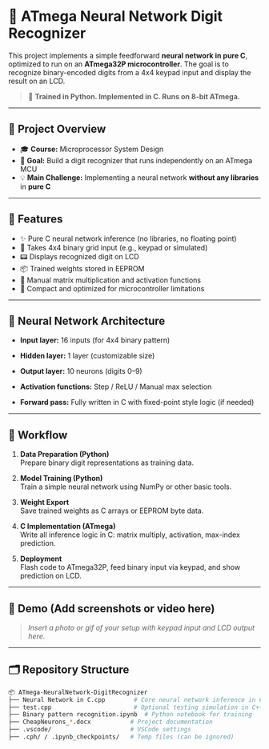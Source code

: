 # 🧠 ATmega Neural Network Digit Recognizer

This project implements a simple feedforward **neural network in pure C**, optimized to run on an **ATmega32P microcontroller**. The goal is to recognize binary-encoded digits from a 4x4 keypad input and display the result on an LCD.

> 🔧 **Trained in Python. Implemented in C. Runs on 8-bit ATmega.**

---

## 📌 Project Overview

- 🎓 **Course:** Microprocessor System Design  
- 🎯 **Goal:** Build a digit recognizer that runs independently on an ATmega MCU  
- 💡 **Main Challenge:** Implementing a neural network **without any libraries** in **pure C**

---

## 🚀 Features

- ✨ Pure C neural network inference (no libraries, no floating point)
- 🔢 Takes 4x4 binary grid input (e.g., keypad or simulated)
- 📟 Displays recognized digit on LCD
- 📦 Trained weights stored in EEPROM
- 🧮 Manual matrix multiplication and activation functions
- 💾 Compact and optimized for microcontroller limitations

---

## 🧠 Neural Network Architecture

- **Input layer:** 16 inputs (for 4x4 binary pattern)  
- **Hidden layer:** 1 layer (customizable size)  
- **Output layer:** 10 neurons (digits 0–9)

- **Activation functions:** Step / ReLU / Manual max selection  
- **Forward pass:** Fully written in C with fixed-point style logic (if needed)

---

## 🧪 Workflow

1. **Data Preparation (Python)**  
   Prepare binary digit representations as training data.

2. **Model Training (Python)**  
   Train a simple neural network using NumPy or other basic tools.

3. **Weight Export**  
   Save trained weights as C arrays or EEPROM byte data.

4. **C Implementation (ATmega)**  
   Write all inference logic in C: matrix multiply, activation, max-index prediction.

5. **Deployment**  
   Flash code to ATmega32P, feed binary input via keypad, and show prediction on LCD.

---

## 📸 Demo (Add screenshots or video here)

> _Insert a photo or gif of your setup with keypad input and LCD output here._

---

## 🗂️ Repository Structure

```bash
📦 ATmega-NeuralNetwork-DigitRecognizer
├── Neural Network in C.cpp        # Core neural network inference in C
├── test.cpp                       # Optional testing simulation in C++
├── Binary pattern recognition.ipynb  # Python notebook for training
├── CheapNeurons_*.docx           # Project documentation
├── .vscode/                      # VSCode settings
├── .cph/ / .ipynb_checkpoints/   # Temp files (can be ignored)
